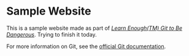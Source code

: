 # Sample Website

This is a sample website made as part of [*Learn Enough(TM) Git to Be Dangerous*](http://www.learnenough.com/git-tutorial). Trying to finish it today.

For more information on Git, see the
[official Git documentation](https://git-scm.com/).
